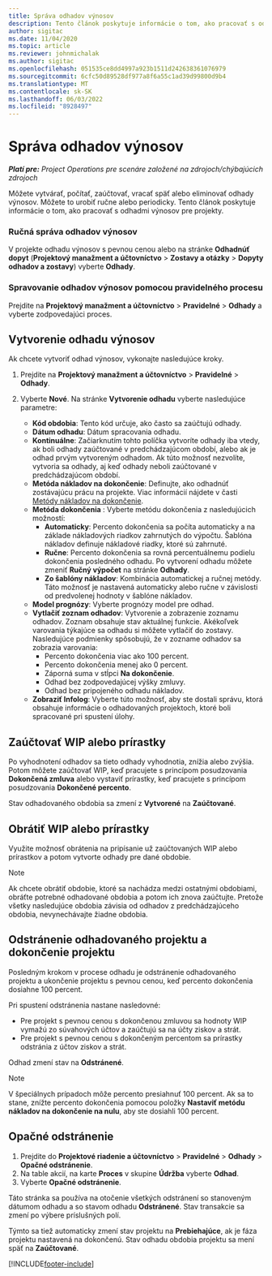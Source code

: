 ```yaml
---
title: Správa odhadov výnosov
description: Tento článok poskytuje informácie o tom, ako pracovať s odhadmi výnosov pre projekty.
author: sigitac
ms.date: 11/04/2020
ms.topic: article
ms.reviewer: johnmichalak
ms.author: sigitac
ms.openlocfilehash: 051535ce8dd4997a923b1511d242638361076979
ms.sourcegitcommit: 6cfc50d89528df977a8f6a55c1ad39d99800d9b4
ms.translationtype: MT
ms.contentlocale: sk-SK
ms.lasthandoff: 06/03/2022
ms.locfileid: "8928497"
---
```

# <a name="manage-revenue-estimates"></a>Správa odhadov výnosov

_**Platí pre:** Project Operations pre scenáre založené na zdrojoch/chýbajúcich zdrojoch_

Môžete vytvárať, počítať, zaúčtovať, vracať späť alebo eliminovať odhady výnosov. Môžete to urobiť ručne alebo periodicky. Tento článok poskytuje informácie o tom, ako pracovať s odhadmi výnosov pre projekty.

### <a name="manage-revenue-estimates-manually"></a>Ručná správa odhadov výnosov

V projekte odhadu výnosov s pevnou cenou alebo na stránke **Odhadnúť dopyt** (**Projektový manažment a účtovníctvo** > **Zostavy a otázky** > **Dopyty odhadov a zostavy**) vyberte **Odhady**.

### <a name="manage-revenue-estimates-using-a-periodic-process"></a>Spravovanie odhadov výnosov pomocou pravidelného procesu

Prejdite na **Projektový manažment a účtovníctvo** > **Pravidelné** > **Odhady** a vyberte zodpovedajúci proces.

## <a name="create-a-revenue-estimate"></a>Vytvorenie odhadu výnosov

Ak chcete vytvoriť odhad výnosov, vykonajte nasledujúce kroky. 

1. Prejdite na **Projektový manažment a účtovníctvo** > **Pravidelné** > **Odhady**.
2. Vyberte **Nové**. Na stránke **Vytvorenie odhadu** vyberte nasledujúce parametre:

   - **Kód obdobia**: Tento kód určuje, ako často sa zaúčtujú odhady.
   - **Dátum odhadu**: Dátum spracovania odhadu.
   - **Kontinuálne**: Začiarknutím tohto políčka vytvoríte odhady iba vtedy, ak boli odhady zaúčtované v predchádzajúcom období, alebo ak je odhad prvým vytvoreným odhadom. Ak túto možnosť nezvolíte, vytvoria sa odhady, aj keď odhady neboli zaúčtované v predchádzajúcom období.
   - **Metóda nákladov na dokončenie**: Definujte, ako odhadnúť zostávajúcu prácu na projekte. Viac informácií nájdete v časti [Metódy nákladov na dokončenie](cost-complete-methods.md).
   - **Metóda dokončenia** : Vyberte metódu dokončenia z nasledujúcich možností:
     - **Automaticky**: Percento dokončenia sa počíta automaticky a na základe nákladových riadkov zahrnutých do výpočtu. Šablóna nákladov definuje nákladové riadky, ktoré sú zahrnuté.
     - **Ručne**: Percento dokončenia sa rovná percentuálnemu podielu dokončenia posledného odhadu. Po vytvorení odhadu môžete zmeniť **Ručný výpočet** na stránke **Odhady**.
     - **Zo šablóny nákladov**: Kombinácia automatickej a ručnej metódy. Táto možnosť je nastavená automaticky alebo ručne v závislosti od predvolenej hodnoty v šablóne nákladov.
   - **Model prognózy**: Vyberte prognózy model pre odhad.
   - **Vytlačiť zoznam odhadov**: Vytvorenie a zobrazenie zoznamu odhadov. Zoznam obsahuje stav aktuálnej funkcie. Akékoľvek varovania týkajúce sa odhadu si môžete vytlačiť do zostavy. Nasledujúce podmienky spôsobujú, že v zozname odhadov sa zobrazia varovania:
     - Percento dokončenia viac ako 100 percent.
     - Percento dokončenia menej ako 0 percent.
     - Záporná suma v stĺpci **Na dokončenie**.
     - Odhad bez zodpovedajúcej výšky zmluvy.
     - Odhad bez pripojeného odhadu nákladov.
   - **Zobraziť Infolog**: Vyberte túto možnosť, aby ste dostali správu, ktorá obsahuje informácie o odhadovaných projektoch, ktoré boli spracované pri spustení úlohy.


## <a name="post-wip-or-accruals"></a>Zaúčtovať WIP alebo prírastky

Po vyhodnotení odhadov sa tieto odhady vyhodnotia, znížia alebo zvýšia. Potom môžete zaúčtovať WIP, keď pracujete s princípom posudzovania **Dokončená zmluva** alebo vystaviť prírastky, keď pracujete s princípom posudzovania **Dokončené percento**.
  
Stav odhadovaného obdobia sa zmení z **Vytvorené** na **Zaúčtované**.

## <a name="reverse-wip-or-accruals"></a>Obrátiť WIP alebo prírastky

Využite možnosť obrátenia na pripísanie už zaúčtovaných WIP alebo prírastkov a potom vytvorte odhady pre dané obdobie.

> [!NOTE]
> Ak chcete obrátiť obdobie, ktoré sa nachádza medzi ostatnými obdobiami, obráťte potrebné odhadované obdobia a potom ich znova zaúčtujte. Pretože všetky nasledujúce obdobia závisia od odhadov z predchádzajúceho obdobia, nevynechávajte žiadne obdobia.

## <a name="eliminate-the-estimate-project-and-finish-the-project"></a>Odstránenie odhadovaného projektu a dokončenie projektu

Posledným krokom v procese odhadu je odstránenie odhadovaného projektu a ukončenie projektu s pevnou cenou, keď percento dokončenia dosiahne 100 percent.

Pri spustení odstránenia nastane nasledovné:

- Pre projekt s pevnou cenou s dokončenou zmluvou sa hodnoty WIP vymažú zo súvahových účtov a zaúčtujú sa na účty ziskov a strát.
- Pre projekt s pevnou cenou s dokončeným percentom sa prírastky odstránia z účtov ziskov a strát.

Odhad zmení stav na **Odstránené**.

> [!NOTE]
> V špeciálnych prípadoch môže percento presiahnuť 100 percent. Ak sa to stane, znížte percento dokončenia pomocou položky **Nastaviť metódu nákladov na dokončenie na nulu**, aby ste dosiahli 100 percent.

## <a name="reverse-elimination"></a>Opačné odstránenie

1. Prejdite do **Projektové riadenie a účtovníctvo** > **Pravidelné** > **Odhady** > **Opačné odstránenie**. 
2. Na table akcií, na karte **Proces** v skupine **Údržba** vyberte **Odhad**. 
3. Vyberte **Opačné odstránenie**.

Táto stránka sa používa na otočenie všetkých odstránení so stanoveným dátumom odhadu a so stavom odhadu **Odstránené**. Stav transakcie sa zmení po výbere príslušných polí.

Týmto sa tiež automaticky zmení stav projektu na **Prebiehajúce**, ak je fáza projektu nastavená na dokončenú. Stav odhadu obdobia projektu sa mení späť na **Zaúčtované**.


[!INCLUDE[footer-include](../includes/footer-banner.md)]
